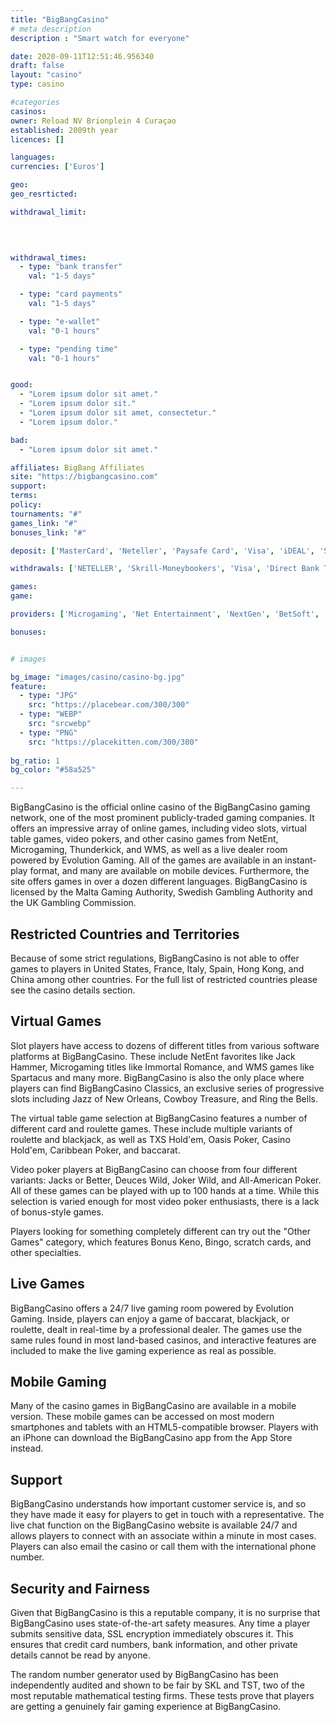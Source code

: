 ```yaml
---
title: "BigBangCasino"
# meta description
description : "Smart watch for everyone"

date: 2020-09-11T12:51:46.956340
draft: false
layout: "casino" 
type: casino

#categories
casinos: 
owner: Reload NV Brionplein 4 Curaçao
established: 2009th year
licences: []

languages: 
currencies: ['Euros']

geo: 
geo_resrticted: 

withdrawal_limit:

  
  

withdrawal_times:
  - type: "bank transfer"
    val: "1-5 days"

  - type: "card payments"
    val: "1-5 days"

  - type: "e-wallet"
    val: "0-1 hours"

  - type: "pending time"
    val: "0-1 hours"


good:
  - "Lorem ipsum dolor sit amet."
  - "Lorem ipsum dolor sit."
  - "Lorem ipsum dolor sit amet, consectetur."
  - "Lorem ipsum dolor."

bad:
  - "Lorem ipsum dolor sit amet."

affiliates: BigBang Affiliates
site: "https://bigbangcasino.com"
support: 
terms:
policy:
tournaments: "#"
games_link: "#"
bonuses_link: "#"

deposit: ['MasterCard', 'Neteller', 'Paysafe Card', 'Visa', 'iDEAL', 'Sofortuberwaisung', 'Bancontact/Mister Cash', 'Skrill', 'Pay by Phone']

withdrawals: ['NETELLER', 'Skrill-Moneybookers', 'Visa', 'Direct Bank Transfer']

games: 
game:

providers: ['Microgaming', 'Net Entertainment', 'NextGen', 'BetSoft', 'Genesis Gaming']

bonuses:


# images

bg_image: "images/casino/casino-bg.jpg"  
feature:
  - type: "JPG" 
    src: "https://placebear.com/300/300"
  - type: "WEBP"
    src: "srcwebp"
  - type: "PNG"
    src: "https://placekitten.com/300/300"  
 
bg_ratio: 1 
bg_color: "#58a525"  

---
```


BigBangCasino is the official online casino of the BigBangCasino gaming network, one of the most prominent publicly-traded gaming companies. It offers an impressive array of online games, including video slots, virtual table games, video pokers, and other casino games from NetEnt, Microgaming, Thunderkick, and WMS, as well as a live dealer room powered by Evolution Gaming. All of the games are available in an instant-play format, and many are available on mobile devices. Furthermore, the site offers games in over a dozen different languages. BigBangCasino is licensed by the Malta Gaming Authority, Swedish Gambling Authority and the UK Gambling Commission.

## Restricted Countries and Territories
Because of some strict regulations, BigBangCasino is not able to offer games to players in United States, France, Italy, Spain, Hong Kong, and China among other countries. For the full list of restricted countries please see the casino details section.

## Virtual Games
Slot players have access to dozens of different titles from various software platforms at BigBangCasino. These include NetEnt favorites like Jack Hammer, Microgaming titles like Immortal Romance, and WMS games like Spartacus and many more. BigBangCasino is also the only place where players can find BigBangCasino Classics, an exclusive series of progressive slots including Jazz of New Orleans, Cowboy Treasure, and Ring the Bells.

The virtual table game selection at BigBangCasino features a number of different card and roulette games. These include multiple variants of roulette and blackjack, as well as TXS Hold'em, Oasis Poker, Casino Hold'em, Caribbean Poker, and baccarat.

Video poker players at BigBangCasino can choose from four different variants: Jacks or Better, Deuces Wild, Joker Wild, and All-American Poker. All of these games can be played with up to 100 hands at a time. While this selection is varied enough for most video poker enthusiasts, there is a lack of bonus-style games.

Players looking for something completely different can try out the "Other Games" category, which features Bonus Keno, Bingo, scratch cards, and other specialties.

## Live Games
BigBangCasino offers a 24/7 live gaming room powered by Evolution Gaming. Inside, players can enjoy a game of baccarat, blackjack, or roulette, dealt in real-time by a professional dealer. The games use the same rules found in most land-based casinos, and interactive features are included to make the live gaming experience as real as possible.

## Mobile Gaming
Many of the casino games in BigBangCasino are available in a mobile version. These mobile games can be accessed on most modern smartphones and tablets with an HTML5-compatible browser. Players with an iPhone can download the BigBangCasino app from the App Store instead.

## Support
BigBangCasino understands how important customer service is, and so they have made it easy for players to get in touch with a representative. The live chat function on the BigBangCasino website is available 24/7 and allows players to connect with an associate within a minute in most cases. Players can also email the casino or call them with the international phone number.

## Security and Fairness
Given that BigBangCasino is this a reputable company, it is no surprise that BigBangCasino uses state-of-the-art safety measures. Any time a player submits sensitive data, SSL encryption immediately obscures it. This ensures that credit card numbers, bank information, and other private details cannot be read by anyone.

The random number generator used by BigBangCasino has been independently audited and shown to be fair by SKL and TST, two of the most reputable mathematical testing firms. These tests prove that players are getting a genuinely fair gaming experience at BigBangCasino.